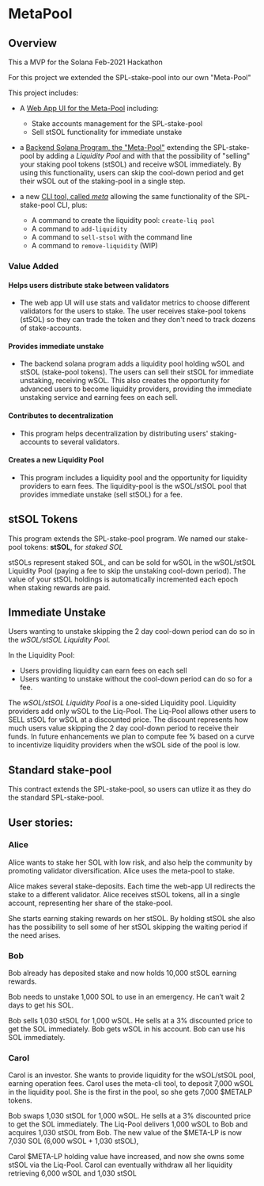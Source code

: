 # MetaPool

## Overview

This a MVP for the Solana Feb-2021 Hackathon

For this project we extended the SPL-stake-pool into our own "Meta-Pool"

This project includes:

* A [Web App UI for the Meta-Pool](https://github.com/SolAutoStake/sol-stakepool-interface) including:
  * Stake accounts management for the SPL-stake-pool
  * Sell stSOL functionality for immediate unstake

* a [Backend Solana Program, the "Meta-Pool"](https://github.com/best-lucky1030/StakePool/tree/master/program) extending the SPL-stake-pool by adding a *Liquidity Pool* and with that the possibility of "selling" your staking pool tokens (stSOL) and receive wSOL immediately. By using this functionality, users can skip the cool-down period and get their wSOL out of the staking-pool in a single step.

* a new [CLI tool, called *meta*](https://github.com/SolAutoStake/StakePool/tree/main/metacli) allowing the same functionality of the SPL-stake-pool CLI, plus:
  * A command to create the liquidity pool: `create-liq pool`
  * A command to `add-liquidity`
  * A command to `sell-stsol` with the command line
  * A command to `remove-liquidity` (WIP)

### Value Added

#### Helps users distribute stake between validators
* The web app UI will use stats and validator metrics to choose different validators for the users to stake. The user receives stake-pool tokens (stSOL) so they can trade the token and they don't need to track dozens of stake-accounts. 

#### Provides immediate unstake 
* The backend solana program adds a liquidity pool holding wSOL and stSOL (stake-pool tokens). The users can sell their stSOL for immediate unstaking, receiving wSOL. This also creates the opportunity for advanced users to become liquidity providers, providing the immediate unstaking service and earning fees on each sell. 

#### Contributes to decentralization 
* This program helps decentralization by distributing users' staking-accounts to several validators.

#### Creates a new Liquidity Pool
* This program includes a liquidity pool and the opportunity for liquidity providers to earn fees. The liquidity-pool is the wSOL/stSOL pool that provides immediate unstake (sell stSOL) for a fee.

## stSOL Tokens

This program extends the SPL-stake-pool program. We named our stake-pool tokens: **stSOL**, for *staked SOL*

stSOLs represent staked SOL, and can be sold for wSOL in the wSOL/stSOL Liquidity Pool (paying a fee to skip the unstaking cool-down period). The value of your stSOL holdings is automatically incremented each epoch when staking rewards are paid. 

## Immediate Unstake

Users wanting to unstake skipping the 2 day cool-down period can do so in the *wSOL/stSOL Liquidity Pool*.

In the Liquidity Pool:
 * Users providing liquidity can earn fees on each sell
 * Users wanting to unstake without the cool-down period can do so for a fee.

The *wSOL/stSOL Liquidity Pool* is a one-sided Liquidity pool. Liquidity providers add only wSOL to the Liq-Pool. The Liq-Pool allows other users to SELL stSOL for wSOL at a discounted price. The discount represents how much users value skipping the 2 day cool-down period to receive their funds. In future enhancements we plan to compute fee % based on a curve to incentivize liquidity providers when the wSOL side of the pool is low.

## Standard stake-pool

This contract extends the SPL-stake-pool, so users can utlize it as they do the standard SPL-stake-pool.

## User stories:
### Alice 

Alice wants to stake her SOL with low risk, and also help the community by promoting validator diversification. 
Alice uses the meta-pool to stake.

Alice makes several stake-deposits. Each time the web-app UI redirects the stake to a different validator. Alice receives stSOL tokens, all in a single account, representing her share of the stake-pool.

She starts earning staking rewards on her stSOL. By holding stSOL she also has the possibility to sell some of her stSOL skipping the waiting period if the need arises.

### Bob 

Bob already has deposited stake and now holds 10,000 stSOL earning rewards. 

Bob needs to unstake 1,000 SOL to use in an emergency. He can’t wait 2 days to get his SOL. 

Bob sells 1,030 stSOL for 1,000 wSOL. He sells at a 3% discounted price to get the SOL immediately.
Bob gets wSOL in his account. Bob can use his SOL immediately.

### Carol 

Carol is an investor. She wants to provide liquidity for the wSOL/stSOL pool, earning operation fees.
Carol uses the meta-cli tool, to deposit 7,000 wSOL in the liquidity pool.
She is the first in the pool, so she gets 7,000 $METALP tokens.

Bob swaps 1,030 stSOL for 1,000 wSOL. He sells at a 3% discounted price to get the SOL immediately. The Liq-Pool delivers 1,000 wSOL to Bob and acquires 1,030 stSOL from Bob. The new value of the $META-LP is now 7,030 SOL (6,000 wSOL + 1,030 stSOL), 

Carol $META-LP holding value have increased, and now she owns some stSOL via the Liq-Pool. Carol can eventually withdraw all her liquidity retrieving 6,000 wSOL and 1,030 stSOL

